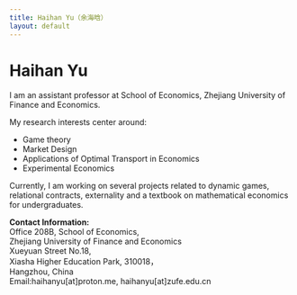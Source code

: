 ```yaml
---
title: Haihan Yu（余海晗）
layout: default
---
```


# Haihan Yu

I am an assistant professor at School of Economics, Zhejiang University of Finance and Economics. 


My  research interests center around:
* Game theory
* Market Design
* Applications of Optimal Transport in Economics
* Experimental Economics

Currently, I am working on several projects related to dynamic games, relational contracts, externality and a textbook
on mathematical economics for undergraduates.

<p><strong>Contact Information: </strong><br/>
Office 208B, School of Economics,<br/>
Zhejiang University of Finance and Economics<br/>
Xueyuan Street No.18,<br/>
Xiasha Higher Education Park, 310018，<br/>
Hangzhou, China<br/>
Email:haihanyu[at]proton.me, haihanyu[at]zufe.edu.cn</p>


